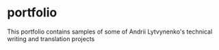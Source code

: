 # portfolio
This portfolio contains samples of some of Andrii Lytvynenko's technical writing and translation projects  

